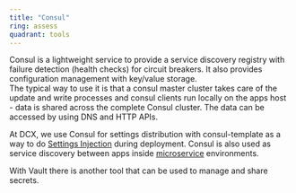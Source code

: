 ```yaml
---
title: "Consul"
ring: assess
quadrant: tools
---
```


Consul is a lightweight service to provide a service discovery registry with failure detection (health checks) for circuit breakers. It also provides configuration management with key/value storage.\
The typical way to use it is that a consul master cluster takes care of the update and write processes and consul clients run locally on the apps host - data is shared across the complete Consul cluster.
The data can be accessed by using DNS and HTTP APIs.

At DCX, we use Consul for settings distribution with consul-template as a way to do [Settings Injection](/methods-and-patterns/settings-injection.html) during deployment.
Consul is also used as service discovery between apps inside [microservice](/methods-and-patterns/microservices.html) environments.

With Vault there is another tool that can be used to manage and share secrets.
